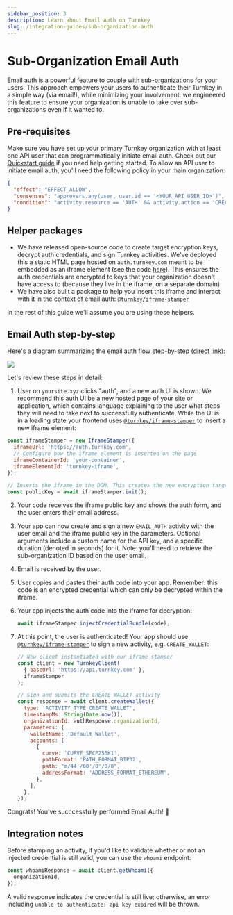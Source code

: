 ```yaml
---
sidebar_position: 3
description: Learn about Email Auth on Turnkey
slug: /integration-guides/sub-organization-auth
---
```


# Sub-Organization Email Auth

Email auth is a powerful feature to couple with [sub-organizations](../getting-started/Sub-Organizations.md) for your users. This approach empowers your users to authenticate their Turnkey in a simple way (via email!), while minimizing your involvement: we engineered this feature to ensure your organization is unable to take over sub-organizations even if it wanted to.

<!-- TODO
Our Demo Passkey Wallet application (https://wallet.tx.xyz) will soon have email auth functionality integrated. We encourage you to try it (and look at [the code](https://github.com/tkhq/demo-passkey-wallet)) before diving into your own implementation. -->

## Pre-requisites

Make sure you have set up your primary Turnkey organization with at least one API user that can programmatically initiate email auth. Check out our [Quickstart guide](../getting-started/Quickstart.md) if you need help getting started. To allow an API user to initiate email auth, you'll need the following policy in your main organization:

```json JSON
{
  "effect": "EFFECT_ALLOW",
  "consensus": "approvers.any(user, user.id == '<YOUR_API_USER_ID>')",
  "condition": "activity.resource == 'AUTH' && activity.action == 'CREATE'"
}
```

## Helper packages

- We have released open-source code to create target encryption keys, decrypt auth credentials, and sign Turnkey activities. We've deployed this a static HTML page hosted on `auth.turnkey.com` meant to be embedded as an iframe element (see the code [here](https://github.com/tkhq/frames)). This ensures the auth credentials are encrypted to keys that your organization doesn't have access to (because they live in the iframe, on a separate domain)
- We have also built a package to help you insert this iframe and interact with it in the context of email auth: [`@turnkey/iframe-stamper`](https://www.npmjs.com/package/@turnkey/iframe-stamper)

In the rest of this guide we'll assume you are using these helpers.

## Email Auth step-by-step

Here's a diagram summarizing the email auth flow step-by-step ([direct link](/img/email_auth_steps.png)):

<img src="/img/email_auth_steps.png" />

Let's review these steps in detail:

1.  User on `yoursite.xyz` clicks "auth", and a new auth UI is shown. We recommend this auth UI be a new hosted page of your site or application, which contains language explaining to the user what steps they will need to take next to successfully authenticate. While the UI is in a loading state your frontend uses [`@turnkey/iframe-stamper`](https://www.npmjs.com/package/@turnkey/iframe-stamper) to insert a new iframe element:

```js
const iframeStamper = new IframeStamper({
  iframeUrl: 'https://auth.turnkey.com',
  // Configure how the iframe element is inserted on the page
  iframeContainerId: 'your-container',
  iframeElementId: 'turnkey-iframe',
});

// Inserts the iframe in the DOM. This creates the new encryption target key
const publicKey = await iframeStamper.init();
```

<!-- TODO: describe customization as well -->

2.  Your code receives the iframe public key and shows the auth form, and the user enters their email address.
3.  Your app can now create and sign a new `EMAIL_AUTH` activity with the user email and the iframe public key in the parameters. Optional arguments include a custom name for the API key, and a specific duration (denoted in seconds) for it. Note: you'll need to retrieve the sub-organization ID based on the user email.
4.  Email is received by the user.
5.  User copies and pastes their auth code into your app. Remember: this code is an encrypted credential which can only be decrypted within the iframe.
6.  Your app injects the auth code into the iframe for decryption:
    ```js
    await iframeStamper.injectCredentialBundle(code);
    ```
7.  At this point, the user is authenticated! Your app should use [`@turnkey/iframe-stamper`](https://www.npmjs.com/package/@turnkey/iframe-stamper) to sign a new activity, e.g. `CREATE_WALLET`:

    ```js
    // New client instantiated with our iframe stamper
    const client = new TurnkeyClient(
      { baseUrl: 'https://api.turnkey.com' },
      iframeStamper
    );

    // Sign and submits the CREATE_WALLET activity
    const response = await client.createWallet({
      type: 'ACTIVITY_TYPE_CREATE_WALLET',
      timestampMs: String(Date.now()),
      organizationId: authResponse.organizationId,
      parameters: {
        walletName: 'Default Wallet',
        accounts: [
          {
            curve: 'CURVE_SECP256K1',
            pathFormat: 'PATH_FORMAT_BIP32',
            path: "m/44'/60'/0'/0/0",
            addressFormat: 'ADDRESS_FORMAT_ETHEREUM',
          },
        ],
      },
    });
    ```

Congrats! You've succcessfully performed Email Auth! 🥳

## Integration notes

Before stamping an activity, if you'd like to validate whether or not an injected credential is still valid, you can use the `whoami` endpoint:

```js
const whoamiResponse = await client.getWhoami({
  organizationId,
});
```

A valid response indicates the credential is still live; otherwise, an error including `unable to authenticate: api key expired` will be thrown.
